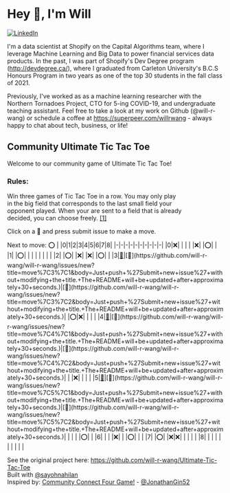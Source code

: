 # Hey 👋, I'm Will

<!-- --- Social Icons --- -->
[![LinkedIn](https://img.shields.io/badge/LinkedIn-blue?style=flat&logo=Linkedin&logoColor=white&link=https://www.linkedin.com/in/willrwang/)](https://www.linkedin.com/in/willrwang/)

<!-- --- About Me --- -->	
I'm a data scientist at Shopify on the Capital Algorithms team, where I leverage Machine Learning and Big Data to power financial services data products. In the past, I was part of Shopify's Dev Degree program (http://devdegree.ca/), where I graduated from Carleton University's B.C.S Honours Program in two years as one of the top 30 students in the fall class of 2021.

Previously, I've worked as as a machine learning researcher with the Northern Tornadoes Project, CTO for 5-ing COVID-19, and undergraduate teaching assistant. Feel free to take a look at my work on Github (@will-r-wang) or schedule a coffee at https://superpeer.com/willrwang - always happy to chat about tech, business, or life!


## Community Ultimate Tic Tac Toe
Welcome to our community game of Ultimate Tic Tac Toe!  

### Rules:
Win three games of Tic Tac Toe in a row. You may only play  
in the big field that corresponds to the last small field your  
opponent played. When your are sent to a field that is already  
decided, you can choose freely. [[1]](https://bejofo.net/ttt)  

Click on a 👾 and press submit issue to make a move.  


Next to move: ⭕️
| |0|1|2|3|4|5|6|7|8|
|-|-|-|-|-|-|-|-|-|-|
|0|❌| | | | |❌| |⭕️| |
|1| |⭕️| | | | | | | |
|2| |⭕️| |❌| |❌| |⭕️| |
|3|[👾](https://github.com/will-r-wang/will-r-wang/issues/new?title=move%7C3%7C0&body=Just+push+%27Submit+new+issue%27+without+modifying+the+title.+The+README+will+be+updated+after+approximately+30+seconds.)|[👾](https://github.com/will-r-wang/will-r-wang/issues/new?title=move%7C3%7C1&body=Just+push+%27Submit+new+issue%27+without+modifying+the+title.+The+README+will+be+updated+after+approximately+30+seconds.)|[👾](https://github.com/will-r-wang/will-r-wang/issues/new?title=move%7C3%7C2&body=Just+push+%27Submit+new+issue%27+without+modifying+the+title.+The+README+will+be+updated+after+approximately+30+seconds.)| |⭕️|❌| | | |
|4|[👾](https://github.com/will-r-wang/will-r-wang/issues/new?title=move%7C4%7C0&body=Just+push+%27Submit+new+issue%27+without+modifying+the+title.+The+README+will+be+updated+after+approximately+30+seconds.)|[👾](https://github.com/will-r-wang/will-r-wang/issues/new?title=move%7C4%7C1&body=Just+push+%27Submit+new+issue%27+without+modifying+the+title.+The+README+will+be+updated+after+approximately+30+seconds.)|[👾](https://github.com/will-r-wang/will-r-wang/issues/new?title=move%7C4%7C2&body=Just+push+%27Submit+new+issue%27+without+modifying+the+title.+The+README+will+be+updated+after+approximately+30+seconds.)| | |❌| | | |
|5|[👾](https://github.com/will-r-wang/will-r-wang/issues/new?title=move%7C5%7C0&body=Just+push+%27Submit+new+issue%27+without+modifying+the+title.+The+README+will+be+updated+after+approximately+30+seconds.)|[👾](https://github.com/will-r-wang/will-r-wang/issues/new?title=move%7C5%7C1&body=Just+push+%27Submit+new+issue%27+without+modifying+the+title.+The+README+will+be+updated+after+approximately+30+seconds.)|[👾](https://github.com/will-r-wang/will-r-wang/issues/new?title=move%7C5%7C2&body=Just+push+%27Submit+new+issue%27+without+modifying+the+title.+The+README+will+be+updated+after+approximately+30+seconds.)| | | | |⭕️| |
|6| | | |❌| | |⭕️| | |
|7| |⭕️| |❌|❌| | | | |
|8| | | | | | | | | |

See the original project here: https://github.com/will-r-wang/Ultimate-Tic-Tac-Toe  
Built with [@sayohnahilan](https://github.com/sayohnahilan)  
Inspired by: [Community Connect Four Game!](https://github.com/JonathanGin52/JonathanGin52/) - [@JonathanGin52](https://github.com/jonathangin52)